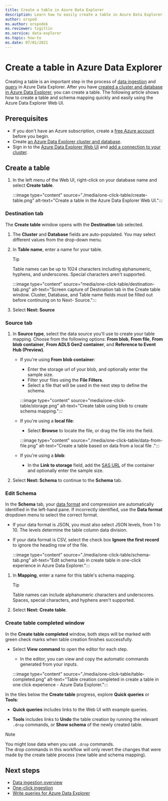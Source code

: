 ```yaml
---
title: Create a table in Azure Data Explorer
description: Learn how to easily create a table in Azure Data Explorer with the one-click experience.
author: orspod
ms.author: orspodek
ms.reviewer: tzgitlin
ms.service: data-explorer
ms.topic: how-to
ms.date: 07/01/2021
---
```


# Create a table in Azure Data Explorer

Creating a table is an important step in the process of [data ingestion](ingest-data-overview.md) and [query](write-queries.md) in Azure Data Explorer. After you have [created a cluster and database in Azure Data Explorer](create-cluster-database-portal.md), you can create a table. The following article shows how to create a table and schema mapping quickly and easily using the Azure Data Explorer Web UI. 

## Prerequisites

* If you don't have an Azure subscription, create a [free Azure account](https://azure.microsoft.com/free/) before you begin.
* Create [an Azure Data Explorer cluster and database](create-cluster-database-portal.md).
* Sign in to the [Azure Data Explorer Web UI](https://dataexplorer.azure.com/) and [add a connection to your cluster](web-query-data.md#add-clusters).

## Create a table

1. In the left menu of the Web UI, right-click on your database name and select **Create table**.

    :::image type="content" source="./media/one-click-table/create-table.png" alt-text="Create a table in the Azure Data Explorer Web UI.":::

### Destination tab

The **Create table** window opens with the **Destination** tab selected.

1. The **Cluster** and **Database** fields are auto-populated. You may select different values from the drop-down menu.
1. In **Table name**, enter a name for your table. 
    > [!TIP]
    >  Table names can be up to 1024 characters including alphanumeric, hyphens, and underscores. Special characters aren't supported.

    :::image type="content" source="media/one-click-table/destination-tab.png" alt-text="Screen capture of Destination tab in the Create table window. Cluster, Database, and Table name fields must be filled out before continuing on to Next- Source.":::
1. Select **Next: Source**

### Source tab

1. In **Source type**, select the data source you'll use to create your table mapping. Choose from the following options: **From blob**, **From file**, **From blob container**, **From ADLS Gen2 container**, and **Reference to Event Hub (Preview)**.
   
    
    * If you're using **From blob container**:
        * Enter the storage url of your blob, and optionally enter the sample size. 
        * Filter your files using the **File Filters**. 
        * Select a file that will be used in the next step to define the schema.

        :::image type="content" source="media/one-click-table/storage.png" alt-text="Create table using blob to create schema mapping.":::
    
    * If you're using a **local file**:
        * Select **Browse** to locate the file, or drag the file into the field.

        :::image type="content" source="./media/one-click-table/data-from-file.png" alt-text="Create a table based on data from a local file .":::

    * If you're using a **blob**:
        * In the **Link to storage** field, add the [SAS URL](kusto/api/connection-strings/storage.md#generate-a-sas-for-azure-storage-blob-container) of the container and optionally enter the sample size.

1. Select **Next: Schema** to continue to the **Schema** tab.

### Edit Schema

In the **Schema** tab, your [data format](ingest-data-one-click.md#file-formats) and compression are automatically identified in the left-hand pane. If incorrectly identified, use the **Data format** dropdown menu to select the correct format.

   * If your data format is JSON, you must also select JSON levels, from 1 to 10. The levels determine the table column data division.
   * If your data format is CSV, select the check box **Ignore the first record** to ignore the heading row of the file.

        :::image type="content" source="./media/one-click-table/schema-tab.png" alt-text="Edit schema tab in create table in one-click experience in Azure Data Explorer.":::
 
1. In **Mapping**, enter a name for this table's schema mapping. 
    > [!TIP]
    >  Table names can include alphanumeric characters and underscores. Spaces, special characters, and hyphens aren't supported.
1. Select **Next: Create table**.

### Create table completed window

In the **Create table completed** window, both steps will be marked with green check marks when table creation finishes successfully.

* Select **View command** to open the editor for each step. 
    * In the editor, you can view and copy the automatic commands generated from your inputs.
    
    :::image type="content" source="./media/one-click-table/table-completed.png" alt-text="Table creation completed in create a table in one click experience - Azure Data Explorer.":::
 
In the tiles below the **Create table** progress, explore **Quick queries** or **Tools**:

* **Quick queries** includes links to the Web UI with example queries.

* **Tools** includes links to **Undo** the table creation by running the relevant `.drop` commands, or **Show schema** of the newly created table.

> [!NOTE]
> You might lose data when you use `.drop` commands.<br>
> The drop commands in this workflow will only revert the changes that were made by the create table process (new table and schema mapping).

## Next steps

* [Data ingestion overview](ingest-data-overview.md)
* [One-click ingestion](ingest-data-one-click.md)
* [Write queries for Azure Data Explorer](write-queries.md)  

